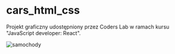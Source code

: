 # cars_html_css
Projekt graficzny udostępniony przez Coders Lab w ramach kursu "JavaScript developer: React".

![samochody](https://user-images.githubusercontent.com/33809996/40588211-308d0666-61da-11e8-8d48-b25f6be652d0.jpg)
